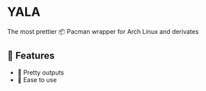 # YALA

The most prettier 📦 Pacman wrapper for Arch Linux and derivates

## 🚀 Features

* 🎨 Pretty outputs
* 🙂 Ease to use
